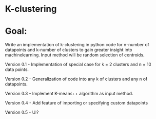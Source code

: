 # K-clustering
# Goal: 
Write an implementation of k-clustering in python code for n-number of datapoints and k-number of clusters to gain greater insight into machinelearning. Input method will be random selection of centroids.

Version 0.1 - Implementation of special case for k = 2 clusters and n = 10 data points.

Version 0.2 - Generalization of code into any k of clusters and any n of datapoints.

Version 0.3 - Implement K-means++ algorithm as input method.

Version 0.4 - Add feature of importing or specifying custom datapoints

Version 0.5 - UI?
